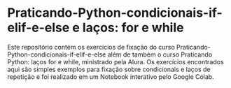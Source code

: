 # Praticando-Python-condicionais-if-elif-e-else e laços: for e while

Este repositório contém os exercícios de fixação do curso Praticando-Python-condicionais-if-elif-e-else além de também o curso Praticando Python: laços for e while, ministrado pela Alura.
Os exercícios encontrados aqui são simples exemplos para fixação sobre condicionais e laços de repetição e foi realizado em um Notebook interativo pelo Google Colab.
